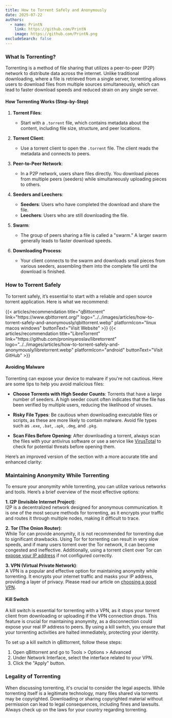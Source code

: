 ```yaml
---
title: How to Torrent Safely and Anonymously
date: 2025-07-22
authors:
  - name: PrintN
    link: https://github.com/PrintN
    image: https://github.com/PrintN.png
excludeSearch: false
---
```

### What Is Torrenting?
Torrenting is a method of file sharing that utilizes a peer-to-peer (P2P) network to distribute data across the internet. Unlike traditional downloading, where a file is retrieved from a single server, torrenting allows users to download files from multiple sources simultaneously, which can lead to faster download speeds and reduced strain on any single server.

#### How Torrenting Works (Step-by-Step)
1. **Torrent Files**:
   - Start with a `.torrent` file, which contains metadata about the content, including file size, structure, and peer locations.

2. **Torrent Client**:
   - Use a torrent client to open the `.torrent` file. The client reads the metadata and connects to peers.

3. **Peer-to-Peer Network**:
   - In a P2P network, users share files directly. You download pieces from multiple peers (seeders) while simultaneously uploading pieces to others.

4. **Seeders and Leechers**:
   - **Seeders**: Users who have completed the download and share the file.
   - **Leechers**: Users who are still downloading the file.

5. **Swarm**:
   - The group of peers sharing a file is called a "swarm." A larger swarm generally leads to faster download speeds.

6. **Downloading Process**:
   - Your client connects to the swarm and downloads small pieces from various seeders, assembling them into the complete file until the download is finished.

### How to Torrent Safely
To torrent safely, it’s essential to start with a reliable and open source torrent application. Here is what we recommend:
<div class="recommendations">
  <div class="grid">
    {{< articles/recommendation title="qBittorrent" link="https://www.qbittorrent.org/" logo="../../images/articles/how-to-torrent-safely-and-anonymously/qbittorrent.webp" platformIcon="linux macos windows" buttonText="Visit Website" >}}
    {{< articles/recommendation title="LibreTorrent" link="https://github.com/proninyaroslav/libretorrent" logo="../../images/articles/how-to-torrent-safely-and-anonymously/libretorrent.webp" platformIcon="android" buttonText="Visit GitHub" >}}
  </div>
</div>

#### Avoiding Malware
Torrenting can expose your device to malware if you're not cautious. Here are some tips to help you avoid malicious files:

- **Choose Torrents with High Seeder Counts**: Torrents that have a large number of seeders. A high seeder count often indicates that the file has been verified by multiple users, reducing the likelihood of viruses.

- **Risky File Types**: Be cautious when downloading executable files or scripts, as these are more likely to contain malware. Avoid file types such as `.exe`, `.bat`, `.apk`, `.dmg`, and `.pkg`.

- **Scan Files Before Opening**: After downloading a torrent, always scan the files with your antivirus software or use a service like [VirusTotal](https://www.virustotal.com/) to check for potential threats before opening them.

Here’s an improved version of the section with a more accurate title and enhanced clarity:

### Maintaining Anonymity While Torrenting
To ensure your anonymity while torrenting, you can utilize various networks and tools. Here’s a brief overview of the most effective options:

**1. I2P (Invisible Internet Project)**:  
I2P is a decentralized network designed for anonymous communication. It is one of the most secure methods for torrenting, as it encrypts your traffic and routes it through multiple nodes, making it difficult to trace.

**2. Tor (The Onion Router)**:  
While Tor can provide anonymity, it is not recommended for torrenting due to significant drawbacks. Using Tor for torrenting can result in very slow speeds, and if many users torrent over the Tor network, it can become congested and ineffective. Additionally, using a torrent client over Tor can [expose your IP address](https://blog.torproject.org/blog/bittorrent-over-tor-isnt-good-idea) if not configured correctly.

**3. VPN (Virtual Private Network)**:  
A VPN is a popular and effective option for maintaining anonymity while torrenting. It encrypts your internet traffic and masks your IP address, providing a layer of privacy. Please read our article on [choosing a good VPN](../what-is-a-vpn-and-should-you-use-one).

#### Kill Switch
A kill switch is essential for torrenting with a VPN, as it stops your torrent client from downloading or uploading if the VPN connection drops. This feature is crucial for maintaining anonymity, as a disconnection could expose your real IP address to peers. By using a kill switch, you ensure that your torrenting activities are halted immediately, protecting your identity.

To set up a kill switch in qBittorrent, follow these steps:
1. Open qBittorrent and go to Tools > Options > Advanced
2. Under Network Interface, select the interface related to your VPN.
3. Click the "Apply" button.

### Legality of Torrenting
When discussing torrenting, it's crucial to consider the legal aspects. While torrenting itself is a legitimate technology, many files shared via torrents may be copyrighted. Downloading or sharing copyrighted material without permission can lead to legal consequences, including fines and lawsuits. Always check up on the laws for your country regarding torrenting.